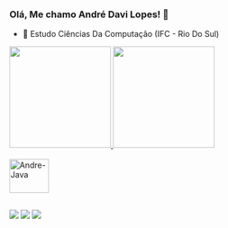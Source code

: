 ### Olá, Me chamo André Davi Lopes!  👋

- 🌱 Estudo Ciências Da Computação (IFC - Rio Do Sul)

<div>
  <a href="https://github.com/Andre-Davi-Lopes">
  <img height="180em" src="https://github-readme-stats.vercel.app/api?username=Andre-Davi-Lopes&show_icons=true&theme=dark&include_all_commits=true&count_private=true"/>
  <img height="180em" src="https://github-readme-stats.vercel.app/api/top-langs/?username=Andre-Davi-Lopes&layout=compact&langs_count=7&theme=dark"/>
</div>
	
<div style="display: inline_block"><br>
  <img align="center" alt="Andre-Java" height="60" width="70" src="https://cdn.jsdelivr.net/gh/devicons/devicon/icons/java/java-original-wordmark.svg">
</div>

 ##
 
<div>
<a href="https://www.instagram.com/andre_x41/" target="_blank"><img src="https://img.shields.io/badge/-Instagram-%23E4405F?style=for-the-badge&logo=instagram&logoColor=white" target="_blank"></a>
<a href = "mailto:andredavilopes6@gmail.com"><img src="https://img.shields.io/badge/-Gmail-%23333?style=for-the-badge&logo=gmail&logoColor=white" target="_blank"></a>
<a href="https://br.linkedin.com/in/andre-davi41?trk=people-guest_people_search-card" target="_blank"><img src="https://img.shields.io/badge/-LinkedIn-%230077B5?style=for-the-badge&logo=linkedin&logoColor=white" target="_blank"></a> 
</div>

